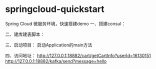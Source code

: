 # springcloud-quickstart
Spring Cloud 微服务环境，快速搭建demo
一、搭建consul：


二、建库建表脚本：


三、启动项目：
启动Application的main方法


四、访问地址：
http://127.0.0.1:18882/cart/getCartInfo?userId=16130151<br/>
http://127.0.0.1:18882/kafka/send?message=hello<br/>
